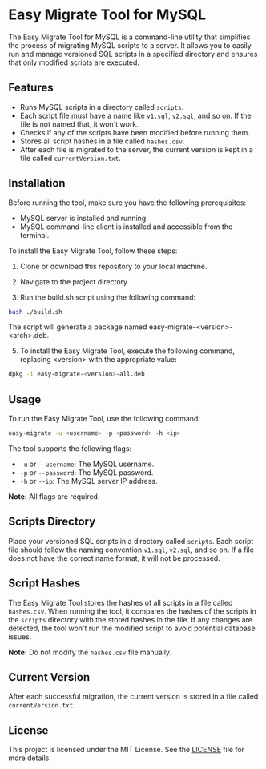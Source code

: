 # Easy Migrate Tool for MySQL

The Easy Migrate Tool for MySQL is a command-line utility that simplifies the process of migrating MySQL scripts to a server. It allows you to easily run and manage versioned SQL scripts in a specified directory and ensures that only modified scripts are executed.

## Features

- Runs MySQL scripts in a directory called `scripts`.
- Each script file must have a name like `v1.sql`, `v2.sql`, and so on. If the file is not named that, it won't work.
- Checks if any of the scripts have been modified before running them.
- Stores all script hashes in a file called `hashes.csv`.
- After each file is migrated to the server, the current version is kept in a file called `currentVersion.txt`.

## Installation

Before running the tool, make sure you have the following prerequisites:

- MySQL server is installed and running.
- MySQL command-line client is installed and accessible from the terminal.

To install the Easy Migrate Tool, follow these steps:

1. Clone or download this repository to your local machine.

2. Navigate to the project directory.

3. Run the build.sh script using the following command:
```bash
bash ./build.sh
```
The script will generate a package named easy-migrate-\<version>-\<arch>.deb.

5. To install the Easy Migrate Tool, execute the following command, replacing \<version> with the appropriate value:
```bash
dpkg -i easy-migrate-<version>-all.deb
```

## Usage

To run the Easy Migrate Tool, use the following command:
```bash
easy-migrate -u <username> -p <password> -h <ip>
```


The tool supports the following flags:

- `-u` or `--username`: The MySQL username.
- `-p` or `--password`: The MySQL password.
- `-h` or `--ip`: The MySQL server IP address.

**Note:** All flags are required.

## Scripts Directory

Place your versioned SQL scripts in a directory called `scripts`. Each script file should follow the naming convention `v1.sql`, `v2.sql`, and so on. If a file does not have the correct name format, it will not be processed.

## Script Hashes

The Easy Migrate Tool stores the hashes of all scripts in a file called `hashes.csv`. When running the tool, it compares the hashes of the scripts in the `scripts` directory with the stored hashes in the file. If any changes are detected, the tool won't run the modified script to avoid potential database issues.

**Note:** Do not modify the `hashes.csv` file manually.

## Current Version

After each successful migration, the current version is stored in a file called `currentVersion.txt`.

## License

This project is licensed under the MIT License. See the [LICENSE](LICENSE) file for more details.
